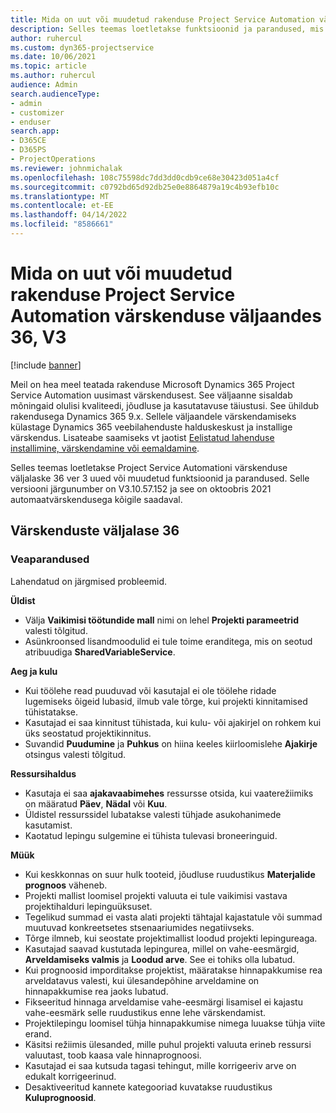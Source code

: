 ```yaml
---
title: Mida on uut või muudetud rakenduse Project Service Automation värskenduse väljaandes 36, V3
description: Selles teemas loetletakse funktsioonid ja parandused, mis on saadaval rakenduse Microsoft Dynamics 365 Project Service Automation värskenduse väljaandes 36, V3.
author: ruhercul
ms.custom: dyn365-projectservice
ms.date: 10/06/2021
ms.topic: article
ms.author: ruhercul
audience: Admin
search.audienceType:
- admin
- customizer
- enduser
search.app:
- D365CE
- D365PS
- ProjectOperations
ms.reviewer: johnmichalak
ms.openlocfilehash: 108c75598dc7dd3dd0cdb9ce68e30423d051a4cf
ms.sourcegitcommit: c0792bd65d92db25e0e8864879a19c4b93efb10c
ms.translationtype: MT
ms.contentlocale: et-EE
ms.lasthandoff: 04/14/2022
ms.locfileid: "8586661"
---
```

# <a name="whats-new-or-changed-in-project-service-automation-update-release-36-v3"></a>Mida on uut või muudetud rakenduse Project Service Automation värskenduse väljaandes 36, V3

[!include [banner](../includes/psa-now-project-operations.md)]

Meil on hea meel teatada rakenduse Microsoft Dynamics 365 Project Service Automation uusimast värskendusest. See väljaanne sisaldab mõningaid olulisi kvaliteedi, jõudluse ja kasutatavuse täiustusi. See ühildub rakendusega Dynamics 365 9.x. Sellele väljaandele värskendamiseks külastage Dynamics 365 veebilahenduste halduskeskust ja installige värskendus. Lisateabe saamiseks vt jaotist [Eelistatud lahenduse installimine, värskendamine või eemaldamine](/power-platform/admin/install-remove-preferred-solution).

Selles teemas loetletakse Project Service Automationi värskenduse väljalaske 36 ver 3 uued või muudetud funktsioonid ja parandused. Selle versiooni järgunumber on V3.10.57.152 ja see on oktoobris 2021 automaatvärskendusega kõigile saadaval.

## <a name="update-release-36"></a>Värskenduste väljalase 36

### <a name="bug-fixes"></a>Veaparandused

Lahendatud on järgmised probleemid.

**Üldist**
- Välja **Vaikimisi töötundide mall** nimi on lehel **Projekti parameetrid** valesti tõlgitud.
- Asünkroonsed lisandmoodulid ei tule toime eranditega, mis on seotud atribuudiga **SharedVariableService**.

**Aeg ja kulu**
- Kui töölehe read puuduvad või kasutajal ei ole töölehe ridade lugemiseks õigeid lubasid, ilmub vale tõrge, kui projekti kinnitamised tühistatakse.
- Kasutajad ei saa kinnitust tühistada, kui kulu- või ajakirjel on rohkem kui üks seostatud projektikinnitus.
- Suvandid **Puudumine** ja **Puhkus** on hiina keeles kiirloomislehe **Ajakirje** otsingus valesti tõlgitud.

**Ressursihaldus**
- Kasutaja ei saa **ajakavaabimehes** ressursse otsida, kui vaaterežiimiks on määratud **Päev**, **Nädal** või **Kuu**.
- Üldistel ressurssidel lubatakse valesti tühjade asukohanimede kasutamist. 
- Kaotatud lepingu sulgemine ei tühista tulevasi broneeringuid.

**Müük**
- Kui keskkonnas on suur hulk tooteid, jõudluse ruudustikus **Materjalide prognoos** väheneb.
- Projekti mallist loomisel projekti valuuta ei tule vaikimisi vastava projektihalduri lepinguüksuset.
- Tegelikud summad ei vasta alati projekti tähtajal kajastatule või summad muutuvad konkreetsetes stsenaariumides negatiivseks.
- Tõrge ilmneb, kui seostate projektimallist loodud projekti lepingureaga.
- Kasutajad saavad kustutada lepingurea, millel on vahe-eesmärgid, **Arveldamiseks valmis** ja **Loodud arve**. See ei tohiks olla lubatud.
- Kui prognoosid imporditakse projektist, määratakse hinnapakkumise rea arveldatavus valesti, kui ülesandepõhine arveldamine on hinnapakkumise rea jaoks lubatud.
- Fikseeritud hinnaga arveldamise vahe-eesmärgi lisamisel ei kajastu vahe-eesmärk selle ruudustikus enne lehe värskendamist.
- Projektilepingu loomisel tühja hinnapakkumise nimega luuakse tühja viite erand.
- Käsitsi režiimis ülesanded, mille puhul projekti valuuta erineb ressursi valuutast, toob kaasa vale hinnaprognoosi.
- Kasutajad ei saa kutsuda tagasi tehingut, mille korrigeeriv arve on edukalt korrigeerinud.
- Desaktiveeritud kannete kategooriad kuvatakse ruudustikus **Kuluprognoosid**.




